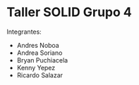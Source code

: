 # Taller SOLID Grupo 4
Integrantes:
- Andres Noboa
- Andrea Soriano
- Bryan Puchiacela
- Kenny Yepez
- Ricardo Salazar


